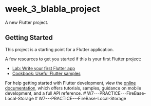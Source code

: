 # week_3_blabla_project

A new Flutter project.

## Getting Started

This project is a starting point for a Flutter application.

A few resources to get you started if this is your first Flutter project:

- [Lab: Write your first Flutter app](https://docs.flutter.dev/get-started/codelab)
- [Cookbook: Useful Flutter samples](https://docs.flutter.dev/cookbook)

For help getting started with Flutter development, view the
[online documentation](https://docs.flutter.dev/), which offers tutorials,
samples, guidance on mobile development, and a full API reference.
#   W 7 - - - P R A C T I C E - - - F i r e B a s e - L o c a l - S t o r a g e  
 #   W 7 - - - P R A C T I C E - - - F i r e B a s e - L o c a l - S t o r a g e  
 